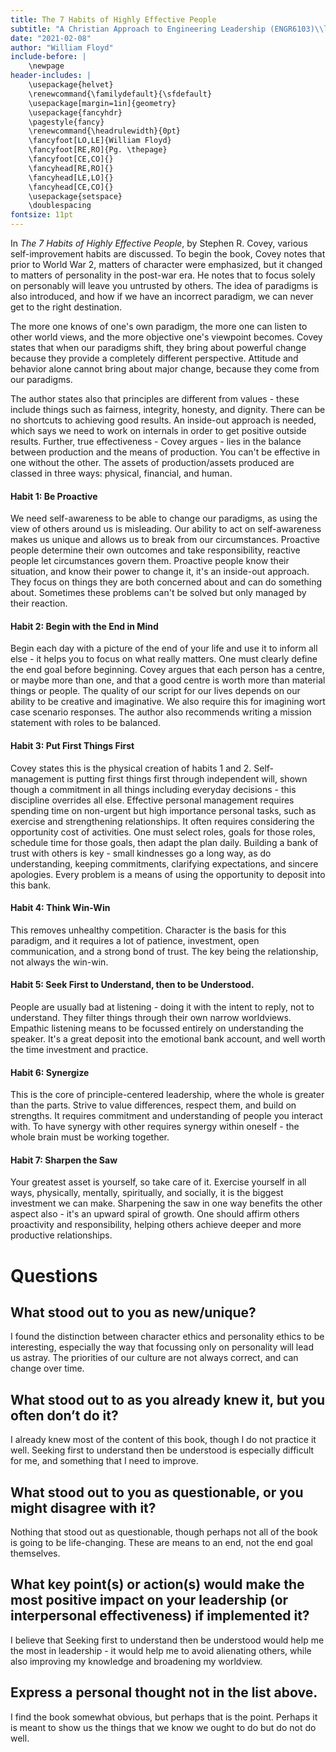 ```yaml
---
title: The 7 Habits of Highly Effective People
subtitle: "A Christian Approach to Engineering Leadership (ENGR6103)\\linebreak Dr. Anson\\linebreak"
date: "2021-02-08"
author: "William Floyd"
include-before: |
    \newpage
header-includes: |
    \usepackage{helvet}
    \renewcommand{\familydefault}{\sfdefault}
    \usepackage[margin=1in]{geometry}
    \usepackage{fancyhdr}
    \pagestyle{fancy}
    \renewcommand{\headrulewidth}{0pt}
    \fancyfoot[LO,LE]{William Floyd}
    \fancyfoot[RE,RO]{Pg. \thepage}
    \fancyfoot[CE,CO]{}
    \fancyhead[RE,RO]{}
    \fancyhead[LE,LO]{}
    \fancyhead[CE,CO]{}
    \usepackage{setspace}
    \doublespacing
fontsize: 11pt
---
```


In *The 7 Habits of Highly Effective People*, by Stephen R. Covey, various self-improvement habits are discussed.
To begin the book, Covey notes that prior to World War 2, matters of character were emphasized, but it changed to matters of personality in the post-war era.
He notes that to focus solely on personably will leave you untrusted by others.
The idea of paradigms is also introduced, and how if we have an incorrect paradigm, we can never get to the right destination.

The more one knows of one's own paradigm, the more one can listen to other world views, and the more objective one's viewpoint becomes.
Covey states that when our paradigms shift, they bring about powerful change because they provide a completely different perspective.
Attitude and behavior alone cannot bring about major change, because they come from our paradigms. 

The author states also that principles are different from values - these include things such as fairness, integrity, honesty, and dignity.
There can be no shortcuts to achieving good results.
An inside-out approach is needed, which says we need to work on internals in order to get positive outside results.
Further, true effectiveness - Covey argues - lies in the balance between production and the means of production.
You can't be effective in one without the other.
The assets of production/assets produced are classed in three ways: physical, financial, and human.

#### Habit 1: Be Proactive
We need self-awareness to be able to change our paradigms, as using the view of others around us is misleading.
Our ability to act on self-awareness makes us unique and allows us to break from our circumstances.
Proactive people determine their own outcomes and take responsibility, reactive people let circumstances govern them.
Proactive people know their situation, and know their power to change it, it's an inside-out approach.
They focus on things they are both concerned about and can do something about.
Sometimes these problems can't be solved but only managed by their reaction.

#### Habit 2: Begin with the End in Mind
Begin each day with a picture of the end of your life and use it to inform all else - it helps you to focus on what really matters.
One must clearly define the end goal before beginning.
Covey argues that each person has a centre, or maybe more than one, and that a good centre is worth more than material things or people.
The quality of our script for our lives depends on our ability to be creative and imaginative.
We also require this for imagining wort case scenario responses.
The author also recommends writing a mission statement with roles to be balanced.

#### Habit 3: Put First Things First
Covey states this is the physical creation of habits 1 and 2.
Self-management is putting first things first through independent will, shown though a commitment in all things including everyday decisions - this discipline overrides all else.
Effective personal management requires spending time on non-urgent but high importance personal tasks, such as exercise and strengthening relationships.
It often requires considering the opportunity cost of activities.
One must select roles, goals for those roles, schedule time for those goals, then adapt the plan daily.
Building a bank of trust with others is key - small kindnesses go a long way, as do understanding, keeping commitments, clarifying expectations, and sincere apologies.
Every problem is a means of using the opportunity to deposit into this bank.

#### Habit 4: Think Win-Win
This removes unhealthy competition.
Character is the basis for this paradigm, and it requires a lot of patience, investment, open communication, and a strong bond of trust.
The key being the relationship, not always the win-win.

#### Habit 5: Seek First to Understand, then to be Understood.
People are usually bad at listening - doing it with the intent to reply, not to understand.
They filter things through their own narrow worldviews.
Empathic listening means to be focussed entirely on understanding the speaker.
It's a great deposit into the emotional bank account, and well worth the time investment and practice.

#### Habit 6: Synergize
This is the core of principle-centered leadership, where the whole is greater than the parts.
Strive to value differences, respect them, and build on strengths.
It requires commitment and understanding of people you interact with.
To have synergy with other requires synergy within oneself - the whole brain must be working together.

#### Habit 7: Sharpen the Saw
Your greatest asset is yourself, so take care of it.
Exercise yourself in all ways, physically, mentally, spiritually, and socially, it is the biggest investment we can make.
Sharpening the saw in one way benefits the other aspect also - it's an upward spiral of growth.
One should affirm others proactivity and responsibility, helping others achieve deeper and more productive relationships.

# Questions

## What stood out to you as new/unique?
I found the distinction between character ethics and personality ethics to be interesting, especially the way that focussing only on personality will lead us astray.
The priorities of our culture are not always correct, and can change over time.

## What stood out to as you already knew it, but you often don’t do it?
I already knew most of the content of this book, though I do not practice it well.
Seeking first to understand then be understood is especially difficult for me, and something that I need to improve.

## What stood out to you as questionable, or you might disagree with it?
Nothing that stood out as questionable, though perhaps not all of the book is going to be life-changing.
These are means to an end, not the end goal themselves.

## What key point(s) or action(s) would make the most positive impact on your leadership (or interpersonal effectiveness) if implemented it?
I believe that Seeking first to understand then be understood would help me the most in leadership - it would help me to avoid alienating others, while also improving my knowledge and broadening my worldview.

## Express a personal thought not in the list above.
I find the book somewhat obvious, but perhaps that is the point.
Perhaps it is meant to show us the things that we know we ought to do but do not do well.